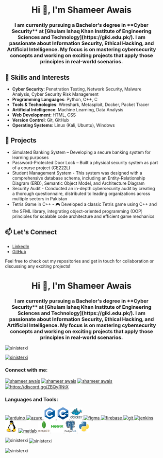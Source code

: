<h1 align="center">Hi 👋, I'm Shameer Awais</h1>
<h3 align="center">I am currently pursuing a Bachelor's degree in **Cyber Security** at [Ghulam Ishaq Khan Institute of Engineering Sciences and Technology](https://giki.edu.pk/). I am passionate about Information Security, Ethical Hacking, and Artificial Intelligence. My focus is on mastering cybersecurity concepts and working on exciting projects that apply those principles in real-world scenarios.</h3>

## 🚀 Skills and Interests
- **Cyber Security**: Penetration Testing, Network Security, Malware Analysis, Cyber Security Risk Management
- **Programming Languages**: Python, C++, C
- **Tools & Technologies**: Wireshark, Metasploit, Docker, Packet Tracer
- **Artificial Intelligence**: Machine Learning, Data Analysis
- **Web Development**: HTML, CSS
- **Version Control**: Git, GitHub
- **Operating Systems**: Linux (Kali, Ubuntu), Windows

## 🔐 Projects
- Simulated Banking System – Developing a secure banking system for learning purposes
- Password-Protected Door Lock – Built a physical security system as part of a course project (CE222L)
- Student Management System - This system was designed with a comprehensive database schema, including an Entity-Relationship Diagram (ERD), Semantic Object Model, and Architecture Diagram
- Security Audit -  Conducted an in-depth cybersecurity audit by creating a thorough questionnaire, distributed to leading organizations across multiple sectors in Pakistan
- Tetris Game in C++ - 🎮 Developed a classic Tetris game using C++ and the SFML library, integrating object-oriented programming (OOP) principles for scalable code architecture and efficient game mechanics



## 📫 Let's Connect
- [LinkedIn](https://www.linkedin.com/in/shameer-awais-b89239253/?originalSubdomain=pk)
- [GitHub](https://github.com/SinisterXI) 

Feel free to check out my repositories and get in touch for collaboration or discussing any exciting projects!


<h1 align="center">Hi 👋, I'm Shameer Awais</h1>
<h3 align="center">I am currently pursuing a Bachelor's degree in **Cyber Security** at [Ghulam Ishaq Khan Institute of Engineering Sciences and Technology](https://giki.edu.pk/). I am passionate about Information Security, Ethical Hacking, and Artificial Intelligence. My focus is on mastering cybersecurity concepts and working on exciting projects that apply those principles in real-world scenarios.</h3>

<p align="left"> <img src="https://komarev.com/ghpvc/?username=sinisterxi&label=Profile%20views&color=0e75b6&style=flat" alt="sinisterxi" /> </p>

<p align="left"> <a href="https://github.com/ryo-ma/github-profile-trophy"><img src="https://github-profile-trophy.vercel.app/?username=sinisterxi" alt="sinisterxi" /></a> </p>

<h3 align="left">Connect with me:</h3>
<p align="left">
<a href="https://linkedin.com/in/shameer awais" target="blank"><img align="center" src="https://raw.githubusercontent.com/rahuldkjain/github-profile-readme-generator/master/src/images/icons/Social/linked-in-alt.svg" alt="shameer awais" height="30" width="40" /></a>
<a href="https://fb.com/shameer awais" target="blank"><img align="center" src="https://raw.githubusercontent.com/rahuldkjain/github-profile-readme-generator/master/src/images/icons/Social/facebook.svg" alt="shameer awais" height="30" width="40" /></a>
<a href="https://www.youtube.com/c/shameer awais" target="blank"><img align="center" src="https://raw.githubusercontent.com/rahuldkjain/github-profile-readme-generator/master/src/images/icons/Social/youtube.svg" alt="shameer awais" height="30" width="40" /></a>
<a href="https://discord.gg/https://discord.gg/ZBQyRNtX" target="blank"><img align="center" src="https://raw.githubusercontent.com/rahuldkjain/github-profile-readme-generator/master/src/images/icons/Social/discord.svg" alt="https://discord.gg/ZBQyRNtX" height="30" width="40" /></a>
</p>

<h3 align="left">Languages and Tools:</h3>
<p align="left"> <a href="https://www.arduino.cc/" target="_blank" rel="noreferrer"> <img src="https://cdn.worldvectorlogo.com/logos/arduino-1.svg" alt="arduino" width="40" height="40"/> </a> <a href="https://azure.microsoft.com/en-in/" target="_blank" rel="noreferrer"> <img src="https://www.vectorlogo.zone/logos/microsoft_azure/microsoft_azure-icon.svg" alt="azure" width="40" height="40"/> </a> <a href="https://www.cprogramming.com/" target="_blank" rel="noreferrer"> <img src="https://raw.githubusercontent.com/devicons/devicon/master/icons/c/c-original.svg" alt="c" width="40" height="40"/> </a> <a href="https://www.w3schools.com/cpp/" target="_blank" rel="noreferrer"> <img src="https://raw.githubusercontent.com/devicons/devicon/master/icons/cplusplus/cplusplus-original.svg" alt="cplusplus" width="40" height="40"/> </a> <a href="https://www.docker.com/" target="_blank" rel="noreferrer"> <img src="https://raw.githubusercontent.com/devicons/devicon/master/icons/docker/docker-original-wordmark.svg" alt="docker" width="40" height="40"/> </a> <a href="https://www.figma.com/" target="_blank" rel="noreferrer"> <img src="https://www.vectorlogo.zone/logos/figma/figma-icon.svg" alt="figma" width="40" height="40"/> </a> <a href="https://firebase.google.com/" target="_blank" rel="noreferrer"> <img src="https://www.vectorlogo.zone/logos/firebase/firebase-icon.svg" alt="firebase" width="40" height="40"/> </a> <a href="https://git-scm.com/" target="_blank" rel="noreferrer"> <img src="https://www.vectorlogo.zone/logos/git-scm/git-scm-icon.svg" alt="git" width="40" height="40"/> </a> <a href="https://www.jenkins.io" target="_blank" rel="noreferrer"> <img src="https://www.vectorlogo.zone/logos/jenkins/jenkins-icon.svg" alt="jenkins" width="40" height="40"/> </a> <a href="https://www.linux.org/" target="_blank" rel="noreferrer"> <img src="https://raw.githubusercontent.com/devicons/devicon/master/icons/linux/linux-original.svg" alt="linux" width="40" height="40"/> </a> <a href="https://www.mathworks.com/" target="_blank" rel="noreferrer"> <img src="https://upload.wikimedia.org/wikipedia/commons/2/21/Matlab_Logo.png" alt="matlab" width="40" height="40"/> </a> <a href="https://www.mongodb.com/" target="_blank" rel="noreferrer"> <img src="https://raw.githubusercontent.com/devicons/devicon/master/icons/mongodb/mongodb-original-wordmark.svg" alt="mongodb" width="40" height="40"/> </a> <a href="https://www.nginx.com" target="_blank" rel="noreferrer"> <img src="https://raw.githubusercontent.com/devicons/devicon/master/icons/nginx/nginx-original.svg" alt="nginx" width="40" height="40"/> </a> <a href="https://www.postgresql.org" target="_blank" rel="noreferrer"> <img src="https://raw.githubusercontent.com/devicons/devicon/master/icons/postgresql/postgresql-original-wordmark.svg" alt="postgresql" width="40" height="40"/> </a> <a href="https://www.python.org" target="_blank" rel="noreferrer"> <img src="https://raw.githubusercontent.com/devicons/devicon/master/icons/python/python-original.svg" alt="python" width="40" height="40"/> </a> </p>

<p><img align="left" src="https://github-readme-stats.vercel.app/api/top-langs?username=sinisterxi&show_icons=true&locale=en&layout=compact" alt="sinisterxi" /></p>

<p>&nbsp;<img align="center" src="https://github-readme-stats.vercel.app/api?username=sinisterxi&show_icons=true&locale=en" alt="sinisterxi" /></p>

<p><img align="center" src="https://github-readme-streak-stats.herokuapp.com/?user=sinisterxi&" alt="sinisterxi" /></p>
